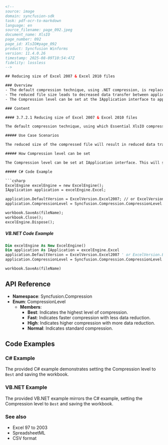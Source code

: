 ```html
<!-- 
source: image
domain: syncfusion-sdk
task: pdf-ocr-to-markdown
language: en
source_filename: page_092.jpeg
document_name: XlsIO
page_number: 092
page_id: XlsIO#page_092
product: Syncfusion Winforms
version: 11.4.0.26
timestamp: 2025-08-09T10:54:47Z
fidelity: lossless
-->

## Reducing size of Excel 2007 & Excel 2010 files

### Overview
- The default compression technique, using .NET compression, is replaced with a new technique to reduce the size of XLSX files.
- The reduced file size leads to decreased data transfer between applications.
- The Compression level can be set at the IApplication interface to apply to all workbooks created using the same instance of Excel Engine.

### Content

#### 3.7.2.1 Reducing size of Excel 2007 & Excel 2010 files

The default compression technique, using which Essential XlsIO compresses files uses .NET compression. A new compression technique has been implemented that will considerably reduce the size of the compressed XLSX files.

##### Use Case Scenarios

The reduced size of the compressed file will result in reduced data transfer between applications.

##### How Compression level can be set

The Compression level can be set at IApplication interface. This will set the level for all the workbooks created using the same instance of Excel Engine.

##### C# Code Example

```csharp
ExcelEngine excelEngine = new ExcelEngine();
IApplication application = excelEngine.Excel;

application.DefaultVersion = ExcelVersion.Excel2007; // or ExcelVersion.Excel2010;
application.CompressionLevel = Syncfusion.Compression.CompressionLevel.Best;

workbook.SaveAs(fileName);
workbook.Close();
excelEngine.Dispose();
```

##### VB.NET Code Example

```vb
Dim excelEngine As New ExcelEngine()
Dim application As IApplication = excelEngine.Excel
application.DefaultVersion = ExcelVersion.Excel2007 ' or ExcelVersion.Excel2010
application.CompressionLevel = Syncfusion.Compression.CompressionLevel.Best

workbook.SaveAs(fileName)
```

## API Reference

- **Namespace**: Syncfusion.Compression
- **Enum**: CompressionLevel
  - **Members**:
    - **Best**: Indicates the highest level of compression.
    - **Fast**: Indicates faster compression with less data reduction.
    - **High**: Indicates higher compression with more data reduction.
    - **Normal**: Indicates standard compression.
  
## Code Examples

### C# Example

The provided C# example demonstrates setting the Compression level to `Best` and saving the workbook.

### VB.NET Example

The provided VB.NET example mirrors the C# example, setting the Compression level to `Best` and saving the workbook.

### See also

- Excel 97 to 2003
- SpreadsheetML
- CSV format

<!-- tags: [product, module, control, api, version?] keywords: [compression, xlsx, file size, data transfer, excel engine, syncfusion] -->
```